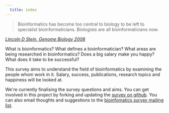 ```yaml
--- 
  title: index
---
```


> Bioinformatics has become too central to biology to be left to specialist bioinformaticians. Biologists are all bioinformaticians now.

<cite><a href="http://genomebiology.com/content/9/12/114">Lincoln D Stein, Genome Biology 2008</a></cite>

What is bioinformatics? What defines a bioinformatician? What areas are being
researched in bioinformatics? Does a big salary make you happy? What does it
take to be successful?

This survey aims to understand the field of bioinformatics by examining the
people whom work in it. Salary, success, publications, research topics and
happiness will be looked at.

We're currently finalising the survey questions and aims. You can get involved
in this project by forking and updating the [survey on github][github]. You can
also email thoughts and suggestions to the [bioinfomatics survey mailing
list][mailinglist].

[github]: https://github.com/michaelbarton/bioinformatics-career-survey
[mailinglist]: mailto:bioinfsurvey@librelist.com
